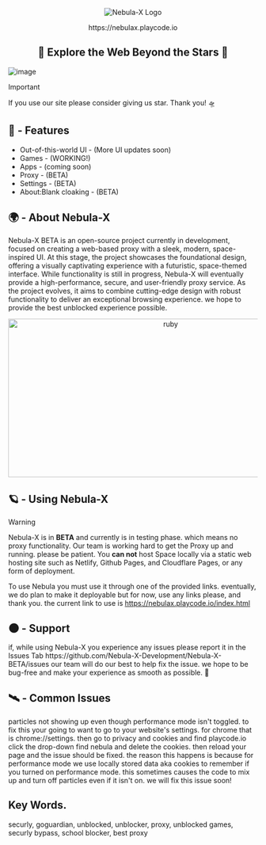 <p align="center">
  <img src="https://raw.githubusercontent.com/Nebula-X-Development/Nebula-X-BETA/refs/heads/main/Nebula Banner.png" alt="Nebula-X Logo">
<p align="center"> https://nebulax.playcode.io

<h2 align="center"> 🔭 Explore the Web Beyond the Stars 🔭 </h2>
  
![image](https://github.com/user-attachments/assets/7bdb35c2-1a6d-4bec-92c0-6e7c00d55485)<img scale=50%>

> [!IMPORTANT]
> If you use our site please consider giving us
> star. Thank you! 🛸
## 👾 - Features

-   Out-of-this-world UI - (More UI updates soon)
-   Games - (WORKING!)
-   Apps - (coming soon)
-   Proxy - (BETA)
-   Settings - (BETA)
-   About:Blank cloaking - (BETA)

## 🌍 - About Nebula-X 

</p>

 Nebula-X BETA is an open-source project currently in development, focused on creating a web-based proxy with a sleek, modern, space-inspired UI. At this stage, the project showcases the foundational design, offering a visually captivating experience with a futuristic, space-themed interface. While functionality is still in progress, Nebula-X will eventually provide a high-performance, secure, and user-friendly proxy service. As the project evolves, it aims to combine cutting-edge design with robust functionality to deliver an exceptional browsing experience. we hope to provide the best unblocked experience possible. 

<p align="center">
<img src="https://socialify.git.ci/Nebula-X-Development/Nebula-X-BETA/image?description=1&font=Jost&issues=1&language=1&logo=https%3A%2F%2Fraw.githubusercontent.com%2FNebula-X-Development%2FNebula-X-BETA%2Frefs%2Fheads%2Fmain%2FNEBULA_LOGO.png&name=1&owner=1&pattern=Brick+Wall&stargazers=1&theme=Dark" alt="ruby" width="640" height="320" />

## 🪐 - Using Nebula-X 

> [!WARNING]
> Nebula-X is in **BETA** and currently is in testing phase. which means no proxy functionality.
> Our team is working hard to get the Proxy up and running. please be patient.
> You **can not** host Space locally via a static web hosting site
> such as Netlify, Github Pages, and Cloudflare Pages, or any form of deployment.

To use Nebula you must use it through one of the provided links. eventually, we do plan to make it deployable but for now, use any links please, and thank you.
the current link to use is https://nebulax.playcode.io/index.html 

## 🌑 - Support 

<p>if, while using Nebula-X you experience any issues please report it  in the Issues Tab https://github.com/Nebula-X-Development/Nebula-X-BETA/issues our  team will do our best to help fix the issue. we hope to be bug-free and make your experience as smooth as possible. 🚀

## 🛰️ - Common Issues
particles not showing up even though performance mode isn't toggled. to fix this your going to want to go to your website's settings. for chrome that is chrome://settings. then go to privacy and cookies and find playcode.io click the drop-down find nebula and delete the  cookies. then reload your page and the issue should be fixed. the reason this happens is because for performance mode we use locally  stored data aka cookies to remember if you turned on performance mode. this sometimes causes the code to mix up and turn off particles even if it isn't on. we will fix this issue soon!

## Key Words.
securly, goguardian, unblocked, unblocker, proxy, unblocked games, securly bypass, school blocker, best proxy
